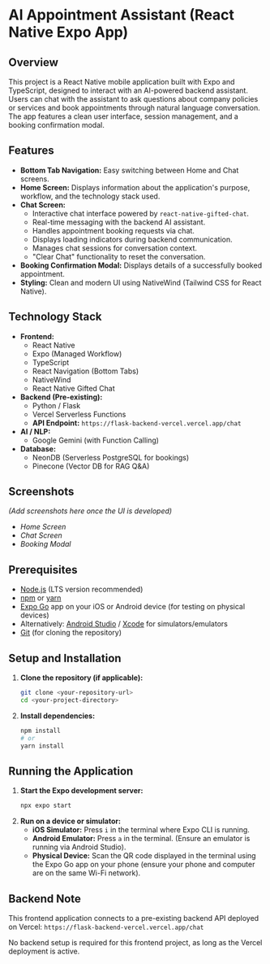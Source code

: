 # AI Appointment Assistant (React Native Expo App)

## Overview

This project is a React Native mobile application built with Expo and TypeScript, designed to interact with an AI-powered backend assistant. Users can chat with the assistant to ask questions about company policies or services and book appointments through natural language conversation. The app features a clean user interface, session management, and a booking confirmation modal.

## Features

*   **Bottom Tab Navigation:** Easy switching between Home and Chat screens.
*   **Home Screen:** Displays information about the application's purpose, workflow, and the technology stack used.
*   **Chat Screen:**
    *   Interactive chat interface powered by `react-native-gifted-chat`.
    *   Real-time messaging with the backend AI assistant.
    *   Handles appointment booking requests via chat.
    *   Displays loading indicators during backend communication.
    *   Manages chat sessions for conversation context.
    *   "Clear Chat" functionality to reset the conversation.
*   **Booking Confirmation Modal:** Displays details of a successfully booked appointment.
*   **Styling:** Clean and modern UI using NativeWind (Tailwind CSS for React Native).

## Technology Stack

*   **Frontend:**
    *   React Native
    *   Expo (Managed Workflow)
    *   TypeScript
    *   React Navigation (Bottom Tabs)
    *   NativeWind
    *   React Native Gifted Chat
*   **Backend (Pre-existing):**
    *   Python / Flask
    *   Vercel Serverless Functions
    *   **API Endpoint:** `https://flask-backend-vercel.vercel.app/chat`
*   **AI / NLP:**
    *   Google Gemini (with Function Calling)
*   **Database:**
    *   NeonDB (Serverless PostgreSQL for bookings)
    *   Pinecone (Vector DB for RAG Q&A)

## Screenshots

*(Add screenshots here once the UI is developed)*

*   *Home Screen*
*   *Chat Screen*
*   *Booking Modal*

## Prerequisites

*   [Node.js](https://nodejs.org/) (LTS version recommended)
*   [npm](https://www.npmjs.com/) or [yarn](https://yarnpkg.com/)
*   [Expo Go](https://expo.dev/go) app on your iOS or Android device (for testing on physical devices)
*   Alternatively: [Android Studio](https://developer.android.com/studio) / [Xcode](https://developer.apple.com/xcode/) for simulators/emulators
*   [Git](https://git-scm.com/) (for cloning the repository)

## Setup and Installation

1.  **Clone the repository (if applicable):**
    ```bash
    git clone <your-repository-url>
    cd <your-project-directory>
    ```
2.  **Install dependencies:**
    ```bash
    npm install
    # or
    yarn install
    ```

## Running the Application

1.  **Start the Expo development server:**
    ```bash
    npx expo start
    ```
2.  **Run on a device or simulator:**
    *   **iOS Simulator:** Press `i` in the terminal where Expo CLI is running.
    *   **Android Emulator:** Press `a` in the terminal. (Ensure an emulator is running via Android Studio).
    *   **Physical Device:** Scan the QR code displayed in the terminal using the Expo Go app on your phone (ensure your phone and computer are on the same Wi-Fi network).

## Backend Note

This frontend application connects to a pre-existing backend API deployed on Vercel:
`https://flask-backend-vercel.vercel.app/chat`

No backend setup is required for this frontend project, as long as the Vercel deployment is active.
